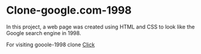 # Clone-google.com-1998
In this project, a web page was created using HTML and CSS to look like the Google search engine in 1998.


For visiting gooole-1998 clone [Click](https://serhatyurdakul.github.io/Kodluyoruz/Week3/Homework2/index.html)
